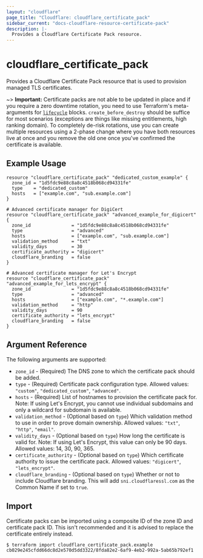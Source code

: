 ```yaml
---
layout: "cloudflare"
page_title: "Cloudflare: cloudflare_certificate_pack"
sidebar_current: "docs-cloudflare-resource-certificate-pack"
description: |-
  Provides a Cloudflare Certificate Pack resource.
---
```


# cloudflare_certificate_pack

Provides a Cloudflare Certificate Pack resource that is used to provision
managed TLS certificates.

~> **Important:** Certificate packs are not able to be updated in place and if
you require a zero downtime rotation, you need to use Terraform's meta-arguments
for [`lifecycle`](https://www.terraform.io/docs/configuration/resources.html#lifecycle-lifecycle-customizations) blocks.
`create_before_destroy` should be suffice for most scenarios (exceptions are
things like missing entitlements, high ranking domain). To completely
de-risk rotations, use you can create multiple resources using a 2-phase change
where you have both resources live at once and you remove the old one once
you've confirmed the certificate is available.

## Example Usage

```hcl
resource "cloudflare_certificate_pack" "dedicated_custom_example" {
  zone_id = "1d5fdc9e88c8a8c4518b068cd94331fe"
  type    = "dedicated_custom"
  hosts   = ["example.com", "sub.example.com"]
}

# Advanced certificate manager for DigiCert
resource "cloudflare_certificate_pack" "advanced_example_for_digicert" {
  zone_id               = "1d5fdc9e88c8a8c4518b068cd94331fe"
  type                  = "advanced"
  hosts                 = ["example.com", "sub.example.com"]
  validation_method     = "txt"
  validity_days         = 30
  certificate_authority = "digicert"
  cloudflare_branding   = false
}

# Advanced certificate manager for Let's Encrypt
resource "cloudflare_certificate_pack" "advanced_example_for_lets_encrypt" {
  zone_id               = "1d5fdc9e88c8a8c4518b068cd94331fe"
  type                  = "advanced"
  hosts                 = ["example.com", "*.example.com"]
  validation_method     = "http"
  validity_days         = 90
  certificate_authority = "lets_encrypt"
  cloudflare_branding   = false
}
```

## Argument Reference

The following arguments are supported:

* `zone_id` - (Required) The DNS zone to which the certificate pack should be added.
* `type` - (Required) Certificate pack configuration type.
  Allowed values: `"custom"`, `"dedicated_custom"`, `"advanced"`.
* `hosts` - (Required) List of hostnames to provision the certificate pack for.
  Note: If using Let's Encrypt, you cannot use individual subdomains and only a
  wildcard for subdomain is available.
* `validation_method` - (Optional based on `type`) Which validation method to
  use in order to prove domain ownership. Allowed values: `"txt"`, `"http"`, `"email"`.
* `validity_days` - (Optional based on `type`) How long the certificate is valid
  for. Note: If using Let's Encrypt, this value can only be 90 days.
  Allowed values: 14, 30, 90, 365.
* `certificate_authority` - (Optional based on `type`) Which certificate
  authority to issue the certificate pack. Allowed values: `"digicert"`,
  `"lets_encrypt"`.
* `cloudflare_branding` - (Optional based on `type`) Whether or not to include
  Cloudflare branding. This will add `sni.cloudflaressl.com` as the Common Name
  if set to `true`.

## Import

Certificate packs can be imported using a composite ID of the zone ID and
certificate pack ID. This isn't recommended and it is advised to replace the
certificate entirely instead.

```
$ terraform import cloudflare_certificate_pack.example cb029e245cfdd66dc8d2e570d5dd3322/8fda82e2-6af9-4eb2-992a-5ab65b792ef1
```
